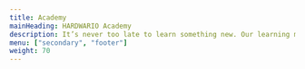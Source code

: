 ```yaml
---
title: Academy
mainHeading: HARDWARIO Academy
description: It’s never too late to learn something new. Our learning materials will help you quickly understand the world of IoT, Industry 4.0 and HARDWARIO devices.
menu: ["secondary", "footer"]
weight: 70
---
```

